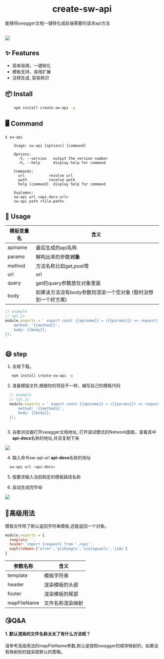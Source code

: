 <h1 align="center">create-sw-api</h1>

<div >能够将swagger文档一键转化成前端需要的请求api方法</div>

<br/>

![](https://cdn.nlark.com/yuque/0/2020/png/276215/1592412249023-1a047b04-f311-4223-9f02-e70ade3c6500.png?x-oss-process=image%2Fresize%2Cw_651)

## ✨ Features

- 简单易用，一键转化
- 模板支持，易用扩展
- 注释生成, 容易辨识

## 📦 Install

```bash
    npm install create-sw-api -g
```

## 🖥  Command

```
$ sw-api

    Usage: sw-api [options] [command]

    Options:
      -V, --version   output the version number 
      -h, --help      display help for command

    Commands:
      url           resolve url
      path          resolve path
      help [command]  display help for command

    Explames:
    sw-api url <api-docs-url>
    sw-api path <file-path>
```

## 🔨 Usage

模板变量名 | 含义 
-|-
 apiname | 最后生成的api名称 |
params | 解构出来的参数<b>对象</b> |
method | 方法名称比如get,post等 | 
url | url |
query | get的query参数放在对象里面 |
body| 如果该方法没有body参数则渲染一个空对象 (暂时没想到一个好方案)

```js
// example
// tpl.js
module.exports = ` export const {{apiname}} = ({{params}}) => request('{{url}}', {{{query}}}, {
    method: '{{method}}',
    body: {{body}},
});
`
```

## 😄 step

1. 全局下载。

```bash
   npm install create-sw-api -g
```
2. 准备模版文件,根据你的项目不一样，编写自己的模板代码

```js
  // example
  // tpl.js
  module.exports = ` export const {{apiname}} = ({{params}}) => request('{{url}}', {{{query}}}, {
      method: '{{method}}',
      body: {{body}},
  });
  `
```

3. 谷歌浏览器打开swagger文档地址, 打开调试模式的Network面板，查看其中**api-docs**名称的地址,并且复制下来

![](https://cdn.nlark.com/yuque/0/2020/png/276215/1593682144374-c15d3885-88ef-4859-9251-673c998ff165.png)

4. 输入命令sw-api url **api-docs**名称的地址

```bash
  sw-api url <api-docs>
```

5. 按要求输入当前制定的模板路径名称

6. 自动生成完毕😄

![](https://cdn.nlark.com/yuque/0/2020/png/276215/1593678884271-df148114-2927-4bfa-bcdb-1d8ba2c28132.png?x-oss-process=image%2Fresize%2Cw_1450)


## 📝高级用法
模板文件除了默认返回字符串模板,还能返回一个对象。

```js
module.exports = {
  template:``,
  header:`import {request} from './api'`,
  mapFileName:['error','yizhangtu','xialaguanli','jidu']
}
```

参数名称 | 含义
-|-
 template | 模板字符串 |
header | 渲染模板的头部 |
footer | 渲染模板的尾部 |
mapFileName | 文件名称渲染映射 |

## 😘Q&A

#### 1. 默认渲染的文件名称太长了有什么方法呢？

请参考高级用法的mapFileName参数,默认是按照swagger的顺序映射的，如果没有映射到的就采取默认的策略。
